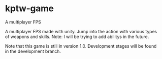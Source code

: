 # kptw-game
A multiplayer FPS



A multiplayer FPS made with unity.
Jump into the action with various types of weapons and skills.
Note: I will be trying to add abilitys in the future.

Note that this game is still in version 1.0.
Development stages will be found in the development branch.
